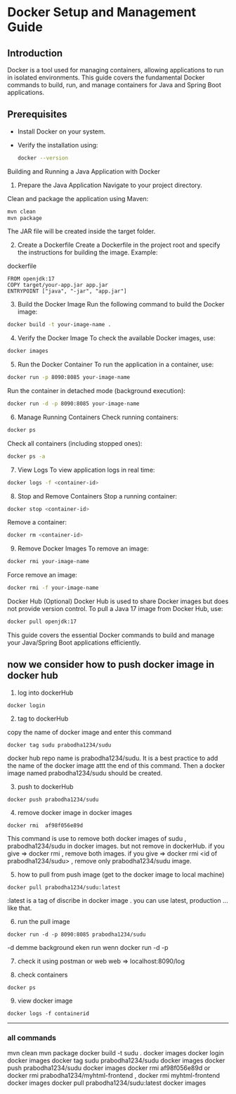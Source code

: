 # Docker Setup and Management Guide

## Introduction
Docker is a tool used for managing containers, allowing applications to run in isolated environments. This guide covers the fundamental Docker commands to build, run, and manage containers for Java and Spring Boot applications.

## Prerequisites
- Install Docker on your system.
- Verify the installation using:
  
  ```sh
  docker --version
Building and Running a Java Application with Docker

1. Prepare the Java Application
Navigate to your project directory.

Clean and package the application using Maven:

```sh
mvn clean
mvn package
```
The JAR file will be created inside the target folder.

2. Create a Dockerfile
Create a Dockerfile in the project root and specify the instructions for building the image. Example:

dockerfile
```
FROM openjdk:17
COPY target/your-app.jar app.jar
ENTRYPOINT ["java", "-jar", "app.jar"]
```
3. Build the Docker Image
Run the following command to build the Docker image:

```sh
docker build -t your-image-name .
```
4. Verify the Docker Image
To check the available Docker images, use:

```sh
docker images
```
5. Run the Docker Container
To run the application in a container, use:

```sh
docker run -p 8090:8085 your-image-name
```
Run the container in detached mode (background execution):

```sh
docker run -d -p 8090:8085 your-image-name
```
6. Manage Running Containers
Check running containers:

```sh
docker ps
```
Check all containers (including stopped ones):

```sh
docker ps -a
```
7. View Logs
To view application logs in real time:

```sh
docker logs -f <container-id>
```
8. Stop and Remove Containers
Stop a running container:

```sh
docker stop <container-id>
```
Remove a container:

```sh
docker rm <container-id>
```
9. Remove Docker Images
To remove an image:

```sh
docker rmi your-image-name
```
Force remove an image:

```sh
docker rmi -f your-image-name
```
Docker Hub (Optional)
Docker Hub is used to share Docker images but does not provide version control. To pull a Java 17 image from Docker Hub, use:

```sh
docker pull openjdk:17
```
This guide covers the essential Docker commands to build and manage your Java/Spring Boot applications efficiently.



## now we consider how to push docker image in docker hub

1. log into dockerHub
```
docker login
```

2. tag to dockerHub

copy the name of docker image and enter this command
```
docker tag sudu prabodha1234/sudu
```

docker hub repo name is prabodha1234/sudu.
It is a best practice to add the name of the docker image attt the end of this command.
Then a docker image named prabodha1234/sudu should be created.



3. push to dockerHub
```
docker push prabodha1234/sudu
```

4. remove docker image in docker images
```
docker rmi  af98f056e89d 
```
This command is use to remove both docker images of sudu , prabodha1234/sudu in docker images.
but not remove in dockerHub.
if you give  =>  docker rmi <id of sudu>  , remove both images.
if you give  =>  docker rmi <id of prabodha1234/sudu>   ,  remove only prabodha1234/sudu image.


5. how to pull from push image
(get to the docker image to local machine)
```
docker pull prabodha1234/sudu:latest
```
:latest is a tag of discribe in docker image . 
you can use latest, production ... like that.


6. run the pull image
```
docker run -d -p 8090:8085 prabodha1234/sudu
```

-d demme background eken run wenn
docker run -d -p <other port> <docker image run port> <dockerhub image name>


7. check it using postman or web
web   => localhost:8090/log


8. check containers

```
docker ps
```


9. view docker image
```
docker logs -f containerid
```


---


### all commands

mvn clean
mvn package
docker build -t sudu .
docker images
docker login
docker images
docker tag sudu prabodha1234/sudu
docker images
docker push prabodha1234/sudu
docker images
docker rmi  af98f056e89d    or    docker rmi prabodha1234/myhtml-frontend , docker rmi myhtml-frontend
docker images
docker pull prabodha1234/sudu:latest
docker images

